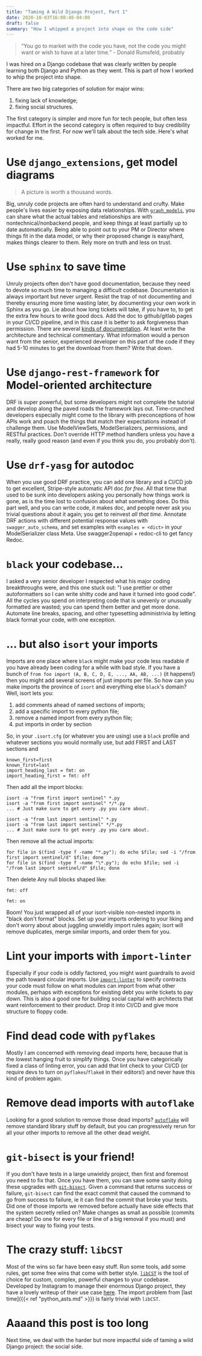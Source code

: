 ```yaml
---
title: "Taming A Wild Django Project, Part 1"
date: 2020-10-03T16:08:48-04:00
draft: false
summary: "How I whipped a project into shape on the code side"
---
```


> “You go to market with the code you have, not the code you might want or wish to have at a later time.” - Donald Rumsfeld, probably

I was hired on a Django codebase that was clearly written by people learning both Django and Python as they went. This is part of how I worked to whip the project into shape.

There are two big categories of solution for major wins:

1.  fixing lack of knowledge;
1.  fixing social structures.

The first category is simpler and more fun for tech people, but often less impactful. Effort in the second category is often required to buy credibility for change in the first. For now we'll talk about the tech side. Here's what worked for me.

# Use `django_extensions`, get model diagrams

> A picture is worth a thousand words.

Big, unruly code projects are often hard to understand and crufty. Make people's lives easier by exposing data relationships. With [`graph_models`](https://django-extensions.readthedocs.io/en/latest/graph_models.html?highlight=graph_models), you can share what the actual tables and relationships are with nontechnical/nonbackend people, and keep things at least partially up to date automatically. Being able to point out to your PM or Director where things fit in the data model, or why their proposed change is easy/hard, makes things clearer to them. Rely more on truth and less on trust.

# Use `sphinx` to save time

Unruly projects often don't have good documentation, because they need to devote so much time to managing a difficult codebase. Documentation is always important but never urgent. Resist the trap of not documenting and thereby ensuring more time wasting later, by documenting your own work in Sphinx as you go. Lie about how long tickets will take, if you have to, to get the extra few hours to write good docs. Add the doc to github/gitlab pages in your CI/CD pipeline, and in this case it is better to ask forgiveness than permission. There are several [kinds of documentation](https://en.wikipedia.org/wiki/Software_documentation). At least write the architecture and technical commentary. What information would a person want from the senior, experienced developer on this part of the code if they had 5-10 minutes to get the download from them? Write that down.

# Use `django-rest-framework` for Model-oriented architecture

DRF is super powerful, but some developers might not complete the tutorial and develop along the paved roads the framework lays out. Time-crunched developers especially might come to the library with preconceptions of how APIs work and poach the things that match their expectations instead of challenge them. Use ModelViewSets, ModelSerializers, permissions, and RESTful practices. Don't override HTTP method handlers unless you have a really, really good reason (and even if you think you do, you probably don't).

# Use `drf-yasg` for autodoc

When you use good DRF practice, you can add one library and a CI/CD job to get excellent, Stripe-style automatic API doc _for free_. All that time that used to be sunk into developers asking you personally how things work is gone, as is the time lost to confusion about what something does. Do this part well, and you can write code, it makes doc, and people never ask you trivial questions about it again; you get to reinvest _all that time_. Annotate DRF actions with different potential response values with `swagger_auto_schema`, and set examples with `examples = <dict>` in your ModelSerializer class Meta. Use swagger2openapi + redoc-cli to get fancy Redoc.

# `black` your codebase...

I asked a very senior developer I respected what his major coding breakthroughs were, and this one stuck out: "I use prettier or other autoformatters so I can write shitty code and have it turned into good code". All the cycles you spend on interpreting code that is unevenly or unusually formatted are wasted; you can spend them better and get more done. Automate line breaks, spacing, and other typesetting administrivia by letting black format your code, with one exception.

# ... but also `isort` your imports

Imports are one place where `black` might make your code less readable if you have already been coding for a while with bad style. If you have a bunch of `from foo import (A, B, C, D, E, ..., AA, AB, ...)` (it happens!) then you might add several screens of just imports per file. So how can you make imports the province of `isort` and everything else `black`'s domain? Well, isort lets you:

1. add comments ahead of named sections of imports;
2. add a specific import to every python file;
3. remove a named import from every python file;
4. put imports in order by section

So, in your `.isort.cfg` (or whatever you are using) use a `black` profile and whatever sections you would normally use, but add FIRST and LAST sections and

    known_first=first
    known_first=last
    import_heading_last = fmt: on
    import_heading_first = fmt: off

Then add all the import blocks:

    isort -a "from first import sentinel" *.py
    isort -a "from first import sentinel" */*.py
    ... # Just make sure to get every .py you care about.

    isort -a "from last import sentinel" *.py
    isort -a "from last import sentinel" */*.py
    ... # Just make sure to get every .py you care about.

Then remove all the actual imports:

    for file in $(find -type f -name "*.py"); do echo $file; sed -i "/from first import sentinel/d" $file; done
    for file in $(find -type f -name "\*.py"); do echo $file; sed -i "/from last import sentinel/d" $file; done

Then delete Any null blocks shaped like:

    fmt: off

    fmt: on

Boom! You just wrapped all of your isort-visible non-nested imports in "black don't format" blocks. Set up your imports ordering to your liking and don't worry about about juggling unwieldly import rules again; isort will remove duplicates, merge similar imports, and order them for you.

# Lint your imports with `import-linter`

Especially if your code is oddly factored, you might want guardrails to avoid the path toward circular imports. Use [`import-linter`](https://github.com/seddonym/import-linter) to specify contracts your code must follow on what modules can import from what other modules, perhaps with exceptions for existing debt you write tickets to pay down. This is also a good one for building social capital with architects that want reinforcement to their product. Drop it into CI/CD and give more structure to floppy code.

# Find dead code with `pyflakes`

Mostly I am concerned with removing dead imports here, because that is the lowest hanging fruit to simplify things. Once you have categorically fixed a class of linting error, you can add that lint check to your CI/CD (or require devs to turn on `pyflakes`/`flake8` in their editors!) and never have this kind of problem again.

# Remove dead imports with `autoflake`

Looking for a good solution to remove those dead imports? [`autoflake`](https://github.com/myint/autoflake) will remove standard library stuff by default, but you can progressively rerun for all your other imports to remove all the other dead weight.

# `git-bisect` is your friend!

If you don't have tests in a large unwieldy project, then first and foremost you need to fix that. Once you have them, you can save some sanity doing these upgrades with [`git-bisect`](https://git-scm.com/docs/git-bisect). Given a command that returns success or failure, `git-bisect` can find the exact commit that caused the command to go from success to failure, ie it can find the commit that broke your tests. Did one of those imports we removed before actually have side effects that the system secretly relied on? Make changes as small as possible (commits are cheap! Do one for every file or line of a big removal if you must) and bisect your way to fixing your tests.

# The crazy stuff: `libCST`

Most of the wins so far have been easy stuff. Run some tools, add some rules, get some free wins that come with better style. [`libCST`](https://github.com/Instagram/LibCST) is the tool of choice for custom, complex, powerful changes to your codebase. Developed by Instagram to manage their enormous Django project, they have a lovely writeup of their use case [here](https://instagram-engineering.com/static-analysis-at-scale-an-instagram-story-8f498ab71a0c). The import problem from [last time]({{< ref "python_asts.md" >}}) is fairly trivial with `libCST`.

# Aaaand this post is too long

Next time, we deal with the harder but more impactful side of taming a wild Django project: the social side.

